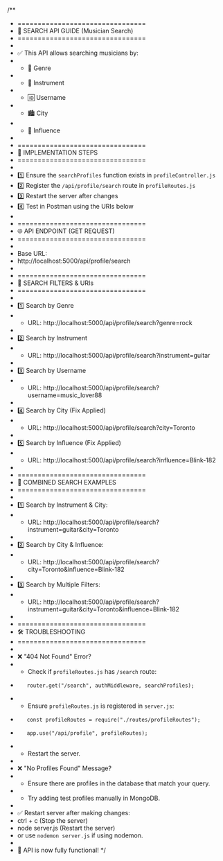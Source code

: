 /**
 * ================================
 * 🎯 SEARCH API GUIDE (Musician Search)
 * ================================
 *
 * ✅ This API allows searching musicians by:
 *    - 🎵 Genre
 *    - 🎸 Instrument
 *    - 🆔 Username
 *    - 🏙️ City
 *    - 🌟 Influence
 *
 * ================================
 * 📌 IMPLEMENTATION STEPS
 * ================================
 * 
 * 1️⃣ Ensure the `searchProfiles` function exists in `profileController.js`
 * 2️⃣ Register the `/api/profile/search` route in `profileRoutes.js`
 * 3️⃣ Restart the server after changes
 * 4️⃣ Test in Postman using the URIs below
 *
 * ================================
 * 🌐 API ENDPOINT (GET REQUEST)
 * ================================
 * 
 * Base URL:
 * http://localhost:5000/api/profile/search
 *
 * ================================
 * 🔎 SEARCH FILTERS & URIs
 * ================================
 *
 * 1️⃣ Search by Genre
 *    - URL: http://localhost:5000/api/profile/search?genre=rock
 *
 * 2️⃣ Search by Instrument
 *    - URL: http://localhost:5000/api/profile/search?instrument=guitar
 *
 * 3️⃣ Search by Username
 *    - URL: http://localhost:5000/api/profile/search?username=music_lover88
 *
 * 4️⃣ Search by City (Fix Applied)
 *    - URL: http://localhost:5000/api/profile/search?city=Toronto
 *
 * 5️⃣ Search by Influence (Fix Applied)
 *    - URL: http://localhost:5000/api/profile/search?influence=Blink-182
 *
 * ================================
 * 🔄 COMBINED SEARCH EXAMPLES
 * ================================
 * 
 * 1️⃣ Search by Instrument & City:
 *    - URL: http://localhost:5000/api/profile/search?instrument=guitar&city=Toronto
 *
 * 2️⃣ Search by City & Influence:
 *    - URL: http://localhost:5000/api/profile/search?city=Toronto&influence=Blink-182
 *
 * 3️⃣ Search by Multiple Filters:
 *    - URL: http://localhost:5000/api/profile/search?instrument=guitar&city=Toronto&influence=Blink-182
 *
 * ================================
 * 🛠 TROUBLESHOOTING
 * ================================
 * 
 * ❌ "404 Not Found" Error?
 *    - Check if `profileRoutes.js` has `/search` route:
 *        router.get("/search", authMiddleware, searchProfiles);
 *    - Ensure `profileRoutes.js` is registered in `server.js`:
 *        const profileRoutes = require("./routes/profileRoutes");
 *        app.use("/api/profile", profileRoutes);
 *    - Restart the server.
 *
 * ❌ "No Profiles Found" Message?
 *    - Ensure there are profiles in the database that match your query.
 *    - Try adding test profiles manually in MongoDB.
 *
 * ✅ Restart server after making changes:
 *    ctrl + c  (Stop the server)
 *    node server.js  (Restart the server)
 *    or use `nodemon server.js` if using nodemon.
 *
 * 🚀 API is now fully functional!
 */
